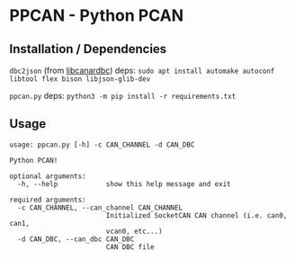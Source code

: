 # PPCAN - Python PCAN

## Installation / Dependencies
`dbc2json` (from [libcanardbc](https://github.com/Polyconseil/libcanardbc)) deps:
`sudo apt install automake autoconf libtool flex bison libjson-glib-dev`

`ppcan.py` deps:
`python3 -m pip install -r requirements.txt`

## Usage
```
usage: ppcan.py [-h] -c CAN_CHANNEL -d CAN_DBC

Python PCAN!

optional arguments:
  -h, --help            show this help message and exit

required arguments:
  -c CAN_CHANNEL, --can_channel CAN_CHANNEL
                        Initialized SocketCAN CAN channel (i.e. can0, can1,
                        vcan0, etc...)
  -d CAN_DBC, --can_dbc CAN_DBC
                        CAN DBC file
```
